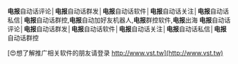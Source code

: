**电报**自动话评论│**电报**自动话群发│**电报**自动话软件│**电报**自动话关注│**电报**自动话私信│**电报**自动话群控,**电报**自动加好友机器人,**电报**群控软件,**电报**出海
**电报**自动话评论│**电报**自动话群发│**电报**自动话软件│**电报**自动话关注│**电报**自动话私信│**电报**自动话群控

[😍想了解推广相关软件的朋友请登录 http://www.vst.tw](http://www.vst.tw)



